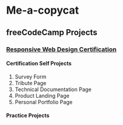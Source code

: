 # Me-a-copycat

## freeCodeCamp Projects
### [Responsive Web Design Certification](https://github.com/HrishikeshBajirao/Me-a-copycat/tree/main/freeCodeCamp%20Projects/Responsive%20Web%20Design)
#### Certification Self Projects
1. Survey Form
2.  Tribute Page
3.  Technical Documentation Page
4.  Product Landing Page
5.  Personal Portfolio Page
#### Practice Projects

